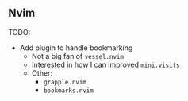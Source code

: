 ## Nvim

TODO:

- Add plugin to handle bookmarking
  - Not a big fan of `vessel.nvim`
  - Interested in how I can improved `mini.visits`
  - Other:
    - `grapple.nvim`
    - `bookmarks.nvim`
